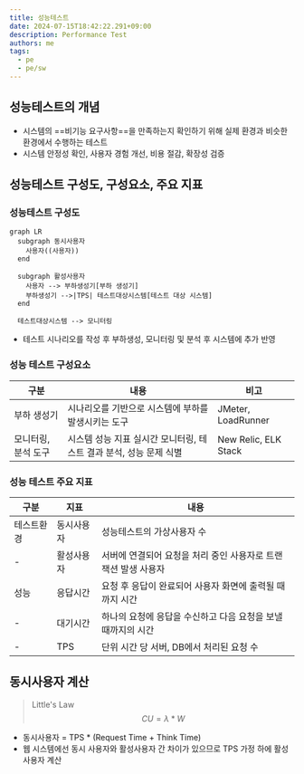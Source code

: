 ```yaml
---
title: 성능테스트
date: 2024-07-15T18:42:22.291+09:00
description: Performance Test
authors: me
tags:
  - pe
  - pe/sw 
---
```


## 성능테스트의 개념

- 시스템의 ==비기능 요구사항==을 만족하는지 확인하기 위해 실제 환경과 비슷한 환경에서 수행하는 테스트
- 시스템 안정성 확인, 사용자 경험 개선, 비용 절감, 확장성 검증

## 성능테스트 구성도, 구성요소, 주요 지표

### 성능테스트 구성도

```mermaid
graph LR
  subgraph 동시사용자
    사용자((사용자))
  end

  subgraph 활성사용자
    사용자 --> 부하생성기[부하 생성기]
    부하생성기 -->|TPS| 테스트대상시스템[테스트 대상 시스템]
  end

  테스트대상시스템 --> 모니터링
```

- 테스트 시나리오를 작성 후 부하생성, 모니터링 및 분석 후 시스템에 추가 반영

### 성능 테스트 구성요소

| 구분 | 내용 | 비고 |
| --- | --- | --- |
| 부하 생성기 | 시나리오를 기반으로 시스템에 부하를 발생시키는 도구 | JMeter, LoadRunner |
| 모니터링, 분석 도구 | 시스템 성능 지표 실시간 모니터링, 테스트 결과 분석, 성능 문제 식별 | New Relic, ELK Stack |

### 성능 테스트 주요 지표

| 구분 | 지표 | 내용 |
| --- | --- | --- |
| 테스트환경 | 동시사용자 | 성능테스트의 가상사용자 수 |
| - | 활성사용자 | 서버에 연결되어 요청을 처리 중인 사용자로 트랜잭션 발생 사용자 |
| 성능 | 응답시간 | 요청 후 응답이 완료되어 사용자 화면에 출력될 때까지 시간 |
| - | 대기시간 | 하나의 요청에 응답을 수신하고 다음 요청을 보낼 때까지의 시간 |
| - | TPS | 단위 시간 당 서버, DB에서 처리된 요청 수 |

## 동시사용자 계산

> Little's Law
$$
  CU = \lambda * W
$$

- 동시사용자 = TPS * (Request Time + Think Time)
- 웹 시스템에선 동시 사용자와 활성사용자 간 차이가 있으므로 TPS 가정 하에 활성 사용자 계산
